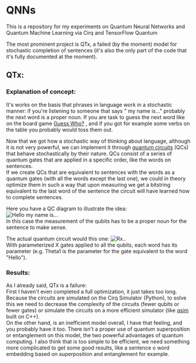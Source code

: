 # QNNs

This is a repository for my experiments on Quantum Neural Networks and Quantum Machine Learning via Cirq and TensorFlow
Quantum

The most prominent project is QTx, a failed (by the moment) model for stochastic completion of sentences
(it's also the only part of the code that it's fully documented at the moment).

QTx:
------------------------------

### Explanation of concept:

It's works on the basis that phrases in language work in a stochastic manner: if you're listening to someone that says "
my name is..." probably the next word is a proper noun. If you are task to guess the next word like on the board
game [Guess Who?](https://www.google.com/search?q=guess+who%3F&safe=active&rlz=1C1GCEA_enES784ES784&sxsrf=ALeKk024lTX8CsWgIWM7h_he7S16VDHwJw:1608242537721&source=lnms&tbm=isch&sa=X&ved=2ahUKEwjOnLGpgtbtAhVExYUKHQc-C9IQ_AUoAXoECCEQAw&biw=958&bih=920)
, and if you got for example some verbs on the table you probably would toss them out.

Now that we got how a stochastic way of thinking about language, although it is not very powerful, we can implement it
through
[quantum circuits](https://en.wikipedia.org/wiki/Quantum_circuit) (QCs) that behave stochastically by their nature. QCs
consist of a series of quantum gates that are applied in a specific order, like the words on sentences.  
If we create QCs that are equivalent to sentences with the words as a quantum gates (with all the words except the last
one), we could in theory optimize them in such a way that upon measuring we get a bitstring equivalent to the last word
of the sentence the circuit will have learned how to complete sentences.

Here you have a QC diagram to illustrate the idea:  
![Hello my name is...](https://cdn.discordapp.com/attachments/549524193906130944/790163983188492319/unknown.png)  
In this case the measurement of the qubits has to be a proper noun for the sentence to make sense.

The actual quantum circuit would this one:
![Rx..](https://cdn.discordapp.com/attachments/549524193906130944/790163803031470090/unknown.png)  
With parameterized X gates applied to all the qubits, each word has its parameter (e.g. Theta1 is the parameter for the
gate equivalent to the word "Hello").

### Results:

As I already said, QTx is a failure:  
First I haven't even completed a full optimization, it just takes too long. Because the circuits are simulated on the
Cirq Simulator (Python), to solve this we need to decrease the complexity of the circuits (fewer qubits or fewer gates)
or simulate the circuits on a more efficient simulator (like [qsim](https://github.com/quantumlib/qsim) built on C++).  
On the other hand, is an inefficient model overall, I have that feeling, and you probably have it too. There isn't a
proper use of quantum superposition or entanglement on this model, the two powerful advantages of quantum computing. I
also think that is too simple to be efficient, we need something more complicated to get some good results, like a
sentence o word embedding based on superposition and entanglement for example.
